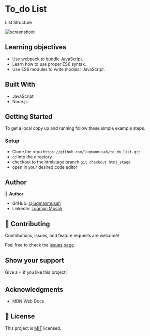 # To_do List
List Structure

![screenshoot](https://user-images.githubusercontent.com/22328716/125749303-644462c6-799e-410b-836a-8c913b8b88e6.png)

## Learning objectives

- Use webpack to bundle JavaScript.
- Learn how to use proper ES6 syntax.
- Use ES6 modules to write modular JavaScript.
## Built With

- JavaScript
- Node.js

## Getting Started

To get a local copy up and running follow these simple example steps.

### Setup

- Clone the repo `https://github.com/luqmanmusah/to_do_list.git`
- `cd` into the directory
- checkout to the htmlstage branch `git checkout html_stage`
- open in your desired code editor

## Author

👤 **Author**

- GitHub: [@luqmanmusah](https://github.com/luqmanmusah)
- LinkedIn: [Luqman Musah](https://www.linkedin.com/in/luqman-musah/)

## 🤝 Contributing

Contributions, issues, and feature requests are welcome!

Feel free to check the [issues page](../../issues/).

## Show your support

Give a ⭐️ if you like this project!

## Acknowledgments

- MDN Web Docs

## 📝 License

This project is [MIT](./MIT.md) licensed.